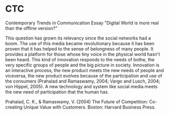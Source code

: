 # CTC
Contemporary Trends in Communication Essay "Digital World is more real than the offline version?"

This question has grown its relevancy since the social networks had a boom. The use of this media became revolutionary because it has been proven that it has helped to the sense of belongness of many people. It provides a platform for those whose tiny voice in the physical world hasn't been heard. This kind of innovation responds to the needs of bothe, the very specific groups of people and the big picture in society. Innovation is an interactive process, the new product meets the new needs of people and viceversa, the new product evolves because of the participation and use of the consumers (Prahalad and Ramaswamy, 2004; Vargo and Lusch, 2004; von Hippel, 2005). A new technology and system like social media meets the new need of participation that the human has. 




Prahalad, C. K., & Ramaswamy, V. (2004) The Future of Competition: Co-creating Unique Value with Customers. Boston: Harvard Business Press.

